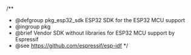 /**
 * @defgroup pkg_esp32_sdk  ESP32 SDK for the ESP32 MCU support
 * @ingroup  pkg
 * @brief    Vendor SDK without libraries for ESP32 MCU support by Espressif
 * @see      https://github.com/espressif/esp-idf
 */
